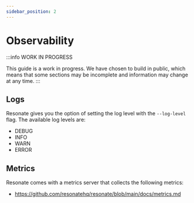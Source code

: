 ```yaml
---
sidebar_position: 2
---
```


# Observability

:::info
WORK IN PROGRESS

This guide is a work in progress. We have chosen to build in public, which means that some sections may be incomplete and information may change at any time.
:::

## Logs 
Resonate gives you the option of setting the log level with the `--log-level` flag. The available log levels are:

- DEBUG
- INFO
- WARN
- ERROR

## Metrics 

Resonate comes with a metrics server that collects the following metrics: 

- https://github.com/resonatehq/resonate/blob/main/docs/metrics.md

